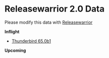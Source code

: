 

Releasewarrior 2.0 Data
=======================

Please modify this data with [Releasewarrior](https://github.com/mozilla-releng/releasewarrior-2.0)

**Inflight**

* [Thunderbird 65.0b1](/inflight/thunderbird/thunderbird-beta-65.0b1.md)

**Upcoming**

